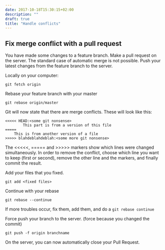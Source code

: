 ```yaml
---
date: 2017-10-18T15:30:15+02:00
description: ""
draft: true
title: "Handle conflicts"
---
```


## Fix merge conflict with a pull request

You have made some changes to a feature branch. Make a pull request on the server. The standard case of automatic merge is not possible. Push your latest changes from the feature branch to the server.

Locally on your computer:

```
git fetch origin
```

Rebase your feature branch with your master

```
git rebase origin/master
```

Git will now state that there are merge conflicts. These will look like this:

``` 
<<<<< HEAD:<some git nonsense>
        This part is from a version of this file
=====
	This is from another version of a file
>>>>> blahdeblahdeblah:<some more git nonsense>
```

The <<<<<, ===== and >>>>> markers show which lines were changed simultaneously. In order to remove the conflict, choose which line you want to keep (first or second), remove the other line and the markers, and finally commit the result.

Add your files that you fixed.

```
git add <fixed files>
```

Continue with your rebase

```
git rebase --continue
```

If more troubles occur, fix them, add them, and do a ```git rebase continue```

Force push your branch to the server. (force because you changed the commit)

```
git push -f origin branchname
```

On the server, you can now automatically close your Pull Request.
